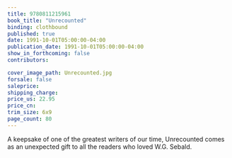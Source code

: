 ```yaml
---
title: 9780811215961
book_title: "Unrecounted"
binding: clothbound
published: true
date: 1991-10-01T05:00:00-04:00
publication_date: 1991-10-01T05:00:00-04:00
show_in_forthcoming: false
contributors:

cover_image_path: Unrecounted.jpg
forsale: false
saleprice:
shipping_charge:
price_us: 22.95
price_cn:
trim_size: 6x9
page_count: 80
---
```

A keepsake of one of the greatest writers of our time, Unrecounted comes as an unexpected gift to all the readers who loved W.G. Sebald.

